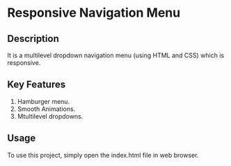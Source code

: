 # Responsive Navigation Menu

## Description
It is a multilevel dropdown navigation menu (using HTML and CSS) which is responsive.

## Key Features
1. Hamburger menu.
2. Smooth Animations.
3. Mtultilevel dropdowns. 

## Usage
To use this project, simply open the index.html file in web browser.